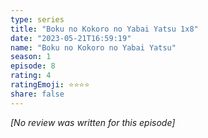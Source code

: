 ```yaml
---
type: series
title: "Boku no Kokoro no Yabai Yatsu 1x8"
date: "2023-05-21T16:59:19"
name: "Boku no Kokoro no Yabai Yatsu"
season: 1
episode: 8
rating: 4
ratingEmoji: ⭐️⭐️⭐️⭐️
share: false
---
```


*[No review was written for this episode]*
